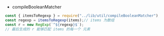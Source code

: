 - compileBooleanMatcher

```js
const { itemsToRegexp } = require("../lib/util/compileBooleanMatcher");
const regexp = itemsToRegexp(items);// items 为数组
const r = new RegExp(`^${regexp}$`);
// 最后生成的 r 能够匹配 items 的每一个 元素
```

